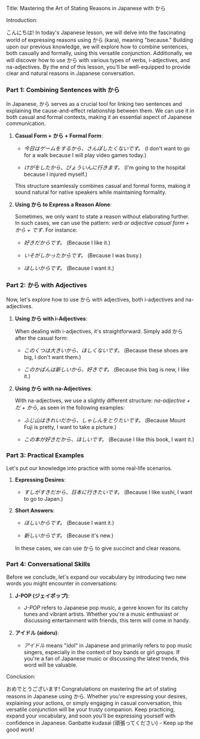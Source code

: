 Title: Mastering the Art of Stating Reasons in Japanese with から

Introduction:

こんにちは! In today's Japanese lesson, we will delve into the fascinating world of expressing reasons using から (kara), meaning "because." Building upon our previous knowledge, we will explore how to combine sentences, both casually and formally, using this versatile conjunction. Additionally, we will discover how to use から with various types of verbs, i-adjectives, and na-adjectives. By the end of this lesson, you'll be well-equipped to provide clear and natural reasons in Japanese conversation.

### Part 1: Combining Sentences with から

In Japanese, から serves as a crucial tool for linking two sentences and explaining the cause-and-effect relationship between them. We can use it in both casual and formal contexts, making it an essential aspect of Japanese communication.

1. **Casual Form + から + Formal Form**:

   - *今日はゲームをするから、さんぽしたくないです。* (I don't want to go for a walk because I will play video games today.)

   - *けがをしたから、びょういんに行きます。* (I'm going to the hospital because I injured myself.)

   This structure seamlessly combines casual and formal forms, making it sound natural for native speakers while maintaining formality.

2. **Using から to Express a Reason Alone**:

   Sometimes, we only want to state a reason without elaborating further. In such cases, we can use the pattern: *verb or adjective casual form + から + です*. For instance:

   - *好きだからです。* (Because I like it.)

   - *いそがしかったからです。* (Because I was busy.)

   - *ほしいからです。* (Because I want it.)

### Part 2: から with Adjectives

Now, let's explore how to use から with adjectives, both i-adjectives and na-adjectives.

1. **Using から with i-Adjectives**:

   When dealing with i-adjectives, it's straightforward. Simply add から after the casual form:

   - *このくつは大きいから、ほしくないです。* (Because these shoes are big, I don't want them.)

   - *このかばんは新しいから、好きです。* (Because this bag is new, I like it.)

2. **Using から with na-Adjectives**:

   With na-adjectives, we use a slightly different structure: *na-adjective + だ + から,* as seen in the following examples:

   - *ふじ山はきれいだから、しゃしんをとりたいです。* (Because Mount Fuji is pretty, I want to take a picture.)

   - *この本が好きだから、ほしいです。* (Because I like this book, I want it.)

### Part 3: Practical Examples

Let's put our knowledge into practice with some real-life scenarios.

1. **Expressing Desires**:

   - *すしがすきだから、日本に行きたいです。* (Because I like sushi, I want to go to Japan.)

2. **Short Answers**:

   - *ほしいからです。* (Because I want it.)

   - *新しいからです。* (Because it's new.)

   In these cases, we can use から to give succinct and clear reasons.

### Part 4: Conversational Skills

Before we conclude, let's expand our vocabulary by introducing two new words you might encounter in conversations:

1. **J-POP (ジェイポップ)**:

   - *J-POP* refers to Japanese pop music, a genre known for its catchy tunes and vibrant artists. Whether you're a music enthusiast or discussing entertainment with friends, this term will come in handy.

2. **アイドル (aidoru)**:

   - *アイドル* means "idol" in Japanese and primarily refers to pop music singers, especially in the context of boy bands or girl groups. If you're a fan of Japanese music or discussing the latest trends, this word will be valuable.

Conclusion:

おめでとうございます! Congratulations on mastering the art of stating reasons in Japanese using から. Whether you're expressing your desires, explaining your actions, or simply engaging in casual conversation, this versatile conjunction will be your trusty companion. Keep practicing, expand your vocabulary, and soon you'll be expressing yourself with confidence in Japanese. Ganbatte kudasai (頑張ってください) - Keep up the good work!
